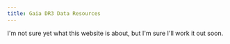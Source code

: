 ```yaml
---
title: Gaia DR3 Data Resources
---
```


I'm not sure yet what this website is about, but I'm sure I'll work it out soon.
